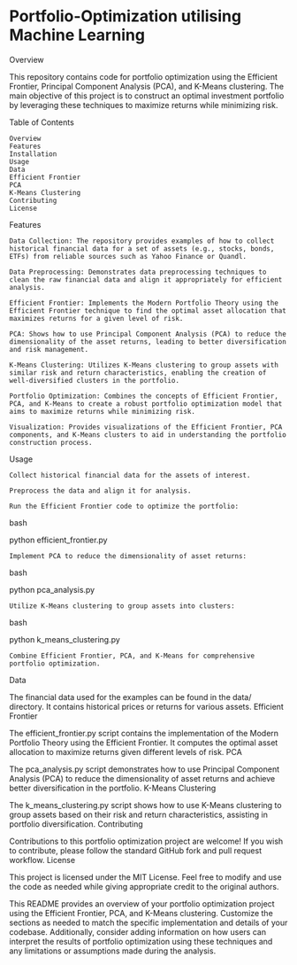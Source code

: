 # Portfolio-Optimization utilising Machine Learning
Overview

This repository contains code for portfolio optimization using the Efficient Frontier, Principal Component Analysis (PCA), and K-Means clustering. The main objective of this project is to construct an optimal investment portfolio by leveraging these techniques to maximize returns while minimizing risk.

Table of Contents

    Overview
    Features
    Installation
    Usage
    Data
    Efficient Frontier
    PCA
    K-Means Clustering
    Contributing
    License

Features

    Data Collection: The repository provides examples of how to collect historical financial data for a set of assets (e.g., stocks, bonds, ETFs) from reliable sources such as Yahoo Finance or Quandl.

    Data Preprocessing: Demonstrates data preprocessing techniques to clean the raw financial data and align it appropriately for efficient analysis.

    Efficient Frontier: Implements the Modern Portfolio Theory using the Efficient Frontier technique to find the optimal asset allocation that maximizes returns for a given level of risk.

    PCA: Shows how to use Principal Component Analysis (PCA) to reduce the dimensionality of the asset returns, leading to better diversification and risk management.

    K-Means Clustering: Utilizes K-Means clustering to group assets with similar risk and return characteristics, enabling the creation of well-diversified clusters in the portfolio.

    Portfolio Optimization: Combines the concepts of Efficient Frontier, PCA, and K-Means to create a robust portfolio optimization model that aims to maximize returns while minimizing risk.

    Visualization: Provides visualizations of the Efficient Frontier, PCA components, and K-Means clusters to aid in understanding the portfolio construction process.

Usage

    Collect historical financial data for the assets of interest.

    Preprocess the data and align it for analysis.

    Run the Efficient Frontier code to optimize the portfolio:

bash

python efficient_frontier.py

    Implement PCA to reduce the dimensionality of asset returns:

bash

python pca_analysis.py

    Utilize K-Means clustering to group assets into clusters:

bash

python k_means_clustering.py

    Combine Efficient Frontier, PCA, and K-Means for comprehensive portfolio optimization.

Data

The financial data used for the examples can be found in the data/ directory. It contains historical prices or returns for various assets.
Efficient Frontier

The efficient_frontier.py script contains the implementation of the Modern Portfolio Theory using the Efficient Frontier. It computes the optimal asset allocation to maximize returns given different levels of risk.
PCA

The pca_analysis.py script demonstrates how to use Principal Component Analysis (PCA) to reduce the dimensionality of asset returns and achieve better diversification in the portfolio.
K-Means Clustering

The k_means_clustering.py script shows how to use K-Means clustering to group assets based on their risk and return characteristics, assisting in portfolio diversification.
Contributing

Contributions to this portfolio optimization project are welcome! If you wish to contribute, please follow the standard GitHub fork and pull request workflow.
License

This project is licensed under the MIT License. Feel free to modify and use the code as needed while giving appropriate credit to the original authors.

This README provides an overview of your portfolio optimization project using the Efficient Frontier, PCA, and K-Means clustering. Customize the sections as needed to match the specific implementation and details of your codebase. Additionally, consider adding information on how users can interpret the results of portfolio optimization using these techniques and any limitations or assumptions made during the analysis.

